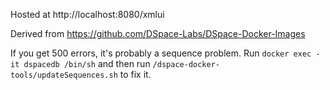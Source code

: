 Hosted at http://localhost:8080/xmlui

Derived from https://github.com/DSpace-Labs/DSpace-Docker-Images

If you get 500 errors, it's probably a sequence problem. Run `docker exec -it dspacedb /bin/sh` and then run 
`/dspace-docker-tools/updateSequences.sh` to fix it.